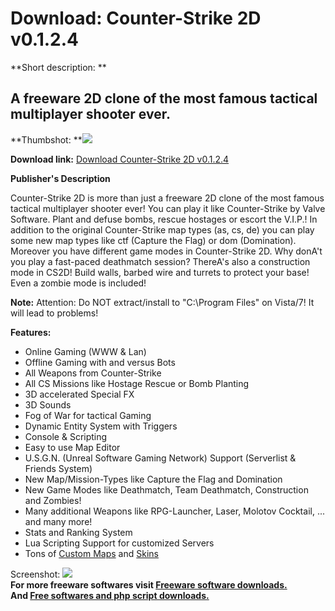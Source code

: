 # Download: Counter-Strike 2D v0.1.2.4

**Short description: **

## A freeware 2D clone of the most famous tactical multiplayer shooter ever.

  
**Thumbshot: **![](http://www.freewarefiles.com/screenshot/counterstrike2d_md.jpg)   
  
**Download link:** [Download Counter-Strike 2D v0.1.2.4](http://freesoftwares.boysofts.com/Counter-Strike-2D_program_50261.html)  
  

**Publisher's Description**  
  

Counter-Strike 2D is more than just a freeware 2D clone of the most famous
tactical multiplayer shooter ever! You can play it like Counter-Strike by
Valve Software. Plant and defuse bombs, rescue hostages or escort the V.I.P.!
In addition to the original Counter-Strike map types (as, cs, de) you can play
some new map types like ctf (Capture the Flag) or dom (Domination). Moreover
you have different game modes in Counter-Strike 2D. Why donA't you play a
fast-paced deathmatch session? ThereA's also a construction mode in CS2D!
Build walls, barbed wire and turrets to protect your base! Even a zombie mode
is included!

**Note:** Attention: Do NOT extract/install to "C:\Program Files" on Vista/7! It will lead to problems!

**Features:**

  * Online Gaming (WWW & Lan) 
  * Offline Gaming with and versus Bots 
  * All Weapons from Counter-Strike 
  * All CS Missions like Hostage Rescue or Bomb Planting 
  * 3D accelerated Special FX 
  * 3D Sounds 
  * Fog of War for tactical Gaming 
  * Dynamic Entity System with Triggers 
  * Console & Scripting 
  * Easy to use Map Editor 
  * U.S.G.N. (Unreal Software Gaming Network) Support (Serverlist & Friends System) 
  * New Map/Mission-Types like Capture the Flag and Domination 
  * New Game Modes like Deathmatch, Team Deathmatch, Construction and Zombies! 
  * Many additional Weapons like RPG-Launcher, Laser, Molotov Cocktail, ... and many more! 
  * Stats and Ranking System 
  * Lua Scripting Support for customized Servers 
  * Tons of [Custom Maps](http://www.unrealsoftware.de/files_cat.php?cat=9&showlan=1) and [Skins](http://www.unrealsoftware.de/files_cat.php?cat=10&showlan=1)

  
  
Screenshot: ![](http://www.freewarefiles.com/screenshot/counterstrike2d.jpg)  
**For more freeware softwares visit [Freeware software downloads.](http://freesoftwares.boysofts.com/)**   
**And [Free softwares and php script downloads.](http://www.boysofts.com/)**

